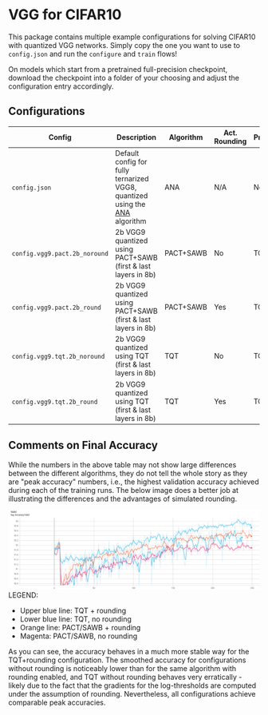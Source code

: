 # VGG for CIFAR10

This package contains multiple example configurations for solving
CIFAR10 with quantized VGG networks. Simply copy the one you want to use
to `config.json` and run the `configure` and `train` flows\!

On models which start from a pretrained full-precision checkpoint,
download the checkpoint into a folder of your choosing and adjust the
configuration entry
accordingly.

## Configurations

| Config                        | Description                                                                                                     | Algorithm | Act. Rounding | Pretrained | Full Checkpoint | FP32 Accuracy | Final accuracy |
| ----------------------------- | --------------------------------------------------------------------------------------------------------------- | --------- | ------------- | ---------- | --------------- | ------------- | -------------- |
| `config.json`                 | Default config for fully ternarized VGG8, quantized using the [ANA](https://arxiv.org/abs/1905.10452) algorithm | ANA       | N/A           | No         | TODO            | TODO          | TODO           |
| `config.vgg9.pact.2b_noround` | 2b VGG9 quantized using PACT+SAWB (first & last layers in 8b)                                                   | PACT+SAWB | No            | TODO       | TODO            | 93%           | TODO           |
| `config.vgg9.pact.2b_round`   | 2b VGG9 quantized using PACT+SAWB (first & last layers in 8b)                                                   | PACT+SAWB | Yes           | TODO       | TODO            | 93.03%        | TODO           |
| `config.vgg9.tqt.2b_noround`  | 2b VGG9 quantized using TQT (first & last layers in 8b)                                                         | TQT       | No            | TODO       | TODO            | 93.03%        | TODO           |
| `config.vgg9.tqt.2b_round`    | 2b VGG9 quantized using TQT (first & last layers in 8b)                                                         | TQT       | Yes           | TODO       | TODO            | 93.03%        | 93.22%         |

## Comments on Final Accuracy

While the numbers in the above table may not show large differences
between the different algorithms, they do not tell the whole story as
they are "peak accuracy" numbers, i.e., the highest validation accuracy
achieved during each of the training runs. The below image does a better
job at illustrating the differences and the advantages of simulated
rounding.

![](./images/vgg9_accuracy_comparison.png) LEGEND:

  - Upper blue line: TQT + rounding
  - Lower blue line: TQT, no rounding
  - Orange line: PACT/SAWB + rounding
  - Magenta: PACT/SAWB, no rounding

As you can see, the accuracy behaves in a much more stable way for the
TQT+rounding configuration. The smoothed accuracy for configurations
without rounding is noticeably lower than for the same algorithm with
rounding enabled, and TQT without rounding behaves very erratically -
likely due to the fact that the gradients for the log-thresholds are
computed under the assumption of rounding. Nevertheless, all
configurations achieve comparable peak accuracies.
